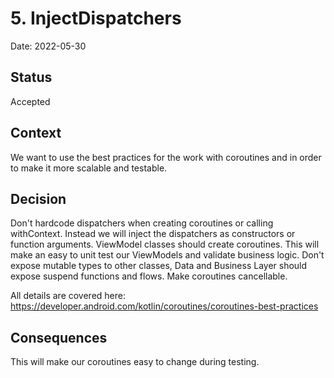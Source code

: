 # 5. InjectDispatchers

Date: 2022-05-30

## Status

Accepted

## Context

We want to use the best practices for the work with coroutines and in order to make it
more scalable and testable.

## Decision

Don't hardcode dispatchers when creating coroutines or calling withContext. Instead we will inject
the dispatchers as constructors or function arguments. ViewModel classes should create coroutines.
This will make an easy to unit test our ViewModels and validate business logic.
Don't expose mutable types to other classes, Data and Business Layer should expose suspend functions
and flows. Make coroutines cancellable.

All details are covered here: https://developer.android.com/kotlin/coroutines/coroutines-best-practices

## Consequences

This will make our coroutines easy to change during testing.
